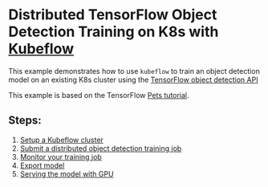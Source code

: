 # Distributed TensorFlow Object Detection Training on K8s with [Kubeflow](https://github.com/kubeflow/kubeflow)
This example demonstrates how to use `kubeflow` to train an object detection model on an existing K8s cluster using
the [TensorFlow object detection API](https://github.com/tensorflow/models/tree/master/research/object_detection)

This example is based on the TensorFlow [Pets tutorial](https://github.com/tensorflow/models/blob/master/research/object_detection/g3doc/running_pets.md).

## Steps: 
1. [Setup a Kubeflow cluster](setup.md)
2. [Submit a distributed object detection training job](submit_job.md)
3. [Monitor your training job](monitor_job.md)
4. [Export model](export_tf_graph.md)
5. [Serving the model with GPU](tf_serving_gpu.md)
